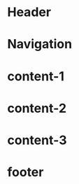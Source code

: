 <html>
<head>
    <link rel="stylesheet" href="style.css">
    <title>Div</title>
</head>
<body>
    <div class="header">
        <h1>Header</h1>
    </div>
    <div class="nav-bar">
            <h1>Navigation</h1>
    </div>
    <div class="content-area">
        <div class="content-1 content">
            <h1>content-1</h1>
        </div>
        <div class="content-2 content">
            <h1>content-2</h1>
        </div>
        <div class="content-3 content">
            <h1>content-3</h1>
        </div>
    </div>
    <div class="footer">
        <h1>footer</h1>
    </div>
</body>
</html>
